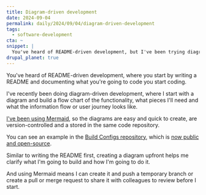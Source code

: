 ```yaml
---
title: Diagram-driven development
date: 2024-09-04
permalink: daily/2024/09/04/diagram-driven-development
tags:
  - software-development
cta: ~
snippet: |
  You've heard of README-driven development, but I've been trying diagram-driven development.
drupal_planet: true
---
```


You've heard of README-driven development, where you start by writing a README and documenting what you're going to code you start coding.

I've recently been doing diagram-driven development, where I start with a diagram and build a flow chart of the functionality, what pieces I'll need and what the information flow or user journey looks like.

[I've been using Mermaid][0], so the diagrams are easy and quick to create, are version-controlled and a stored in the same code repository.

You can see an example in the [Build Configs repository][1], which is [now public and open-source][2].

Similar to writing the README first, creating a diagram upfront helps me clarify what I'm going to build and how I'm going to do it.

And using Mermaid means I can create it and push a temporary branch or create a pull or merge request to share it with colleagues to review before I start.

[0]: {{site.url}}/daily/2024/08/18/mermaid-markdown-for-charts
[1]: https://github.com/opdavies/build-configs/tree/f02fce7ff5b5cff202ec8b893a4b3c7e7c56f3c4/docs
[2]: {{site.url}}/daily/2024/08/27/build-configs-is-open-source
